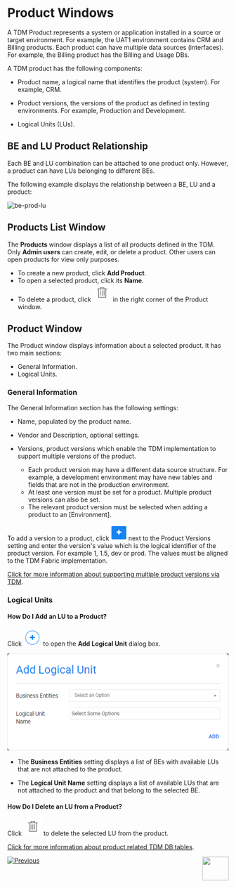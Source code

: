 # Product Windows

A TDM Product represents a system or application installed in a source or target environment. For example, the UAT1 environment contains CRM and Billing products. Each product can have multiple data sources (interfaces). For example, the Billing product has the Billing and Usage DBs.

A TDM product has the following components:

- Product name, a logical name that identifies the product (system). For example, CRM.
- Product versions, the versions of the product as defined in testing environments. For example, Production and Development.

- Logical Units (LUs).

## BE and LU Product Relationship

Each BE and LU combination can be attached to one product only. However, a product can have LUs belonging to different BEs.

The following example displays the relationship between a BE, LU and a product:

![be-prod-lu](images/be_lu_product_relation.png)



## Products List Window

The **Products** window displays a list of all products defined in the TDM.  Only **Admin users** can create, edit, or delete a product. Other users can open products for view only purposes.

-   To create a new product, click **Add Product**.
-   To open a selected product, click its **Name**.
-   To delete a product, click ![delete](images/delete_icon.png) in the right corner of the Product window.

## Product Window

The Product window displays information about a selected product. It has two main sections: 

- General Information.
- Logical Units.

### General Information

The General Information section has the following settings:

- Name, populated by the product name.

- Vendor and Description, optional settings.

- Versions, product versions which enable the TDM implementation to support multiple versions of the product.

  -  Each product version may have a different data source structure. For example, a development environment may have new tables and fields that are not in the production environment. 
  - At least one version must be set for a product. Multiple product versions can also be set. 
  - The relevant product version must be selected when adding a product to an [Environment].

To add a version to a product, click ![delete](images/plus_icon_prod_version.png) next to the Product Versions setting and enter the version's value which is the logical identifier of the product version. For example 1, 1.5, dev or prod. The values must be aligned to the TDM Fabric implementation. 

  [Click for more information about supporting multiple product versions via TDM](/articles/TDM/tdm_implementation/13_tdm_implementation_supporting_different_product_versions.md).

### Logical Units

#### How Do I Add an LU to a Product?

Click ![plus](images/plus_icon.png) to open the **Add Logical Unit** dialog box.

  ![add_lu](images/prod_add_lu.png)

- The **Business Entities** setting displays a list of BEs with available LUs that are not attached to the product.

- The **Logical Unit Name** setting displays a list of available LUs that are not attached to the product and that belong to the selected BE.

  

#### How Do I Delete an LU from a Product? 

Click ![be_delete](images/delete_icon.png) to delete the selected LU from the product.

  [Click for more information about product related TDM DB tables](/articles/TDM/tdm_gui/06_be_product_tdmdb_tables.md).

 [![Previous](/articles/images/Previous.png)](04_tdm_gui_business_entity_window.md)[<img align="right" width="60" height="54" src="/articles/images/Next.png">](06_be_product_tdmdb_tables.md)
